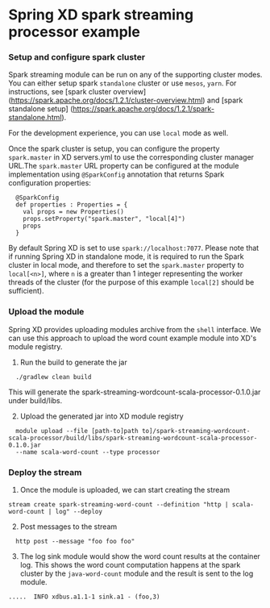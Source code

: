 Spring XD spark streaming processor example
=================

### Setup and configure spark cluster

Spark streaming module can be run on any of the supporting cluster modes.
You can either setup spark `standalone` cluster or use `mesos`, `yarn`. For instructions, see [spark cluster overview] (https://spark.apache.org/docs/1.2.1/cluster-overview.html) and [spark standalone setup] (https://spark.apache.org/docs/1.2.1/spark-standalone.html).

For the development experience, you can use `local` mode as well.

Once the spark cluster is setup, you can configure the property `spark.master` in XD servers.yml to use the corresponding cluster manager URL.The `spark.master` URL property can be configured at the module implementation using `@SparkConfig` annotation that returns Spark configuration properties:

```
  @SparkConfig
  def properties : Properties = {
    val props = new Properties()
    props.setProperty("spark.master", "local[4]")
    props
  }
```

By default Spring XD is set to use `spark://localhost:7077`. Please note that if running Spring XD in standalone mode, it is required to run the Spark cluster in local mode, and therefore to set the `spark.master` property to `local[<n>]`, where `n` is a greater than 1 integer representing the worker threads of the cluster (for the purpose of this example `local[2]` should be sufficient).

### Upload the module

Spring XD provides uploading modules archive from the `shell` interface. We can use this approach to upload the word count example module into XD's module registry.

1. Run the build to generate the jar

  ```
    ./gradlew clean build
  ```
  This will generate the spark-streaming-wordcount-scala-processor-0.1.0.jar under build/libs.
  
2. Upload the generated jar into XD module registry

  ```
    module upload --file [path-to]path to]/spark-streaming-wordcount-scala-processor/build/libs/spark-streaming-wordcount-scala-processor-0.1.0.jar 
    --name scala-word-count --type processor
  ```
  
### Deploy the stream

1. Once the module is uploaded, we can start creating the stream

  ```
  stream create spark-streaming-word-count --definition "http | scala-word-count | log" --deploy
  ```
  
2. Post messages to the stream

  ```
    http post --message "foo foo foo"
  ```
  
3. The log sink module would show the word count results at the container log. This shows the word count computation happens at the spark cluster by the `java-word-count` module and the result is sent to the log module.

  ```
  .....  INFO xdbus.a1.1-1 sink.a1 - (foo,3)
  ```
